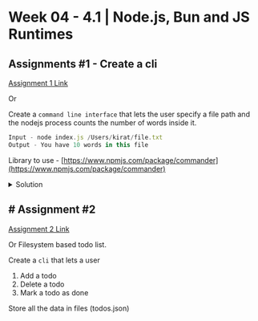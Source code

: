 # **Week 04 - 4.1 | Node.js, Bun and JS Runtimes**


## Assignments #1 - Create a cli
[Assignment 1 Link](https://petal-estimate-4e9.notion.site/Assignments-1-Create-a-cli-edb2413bc3064646b97ad9a3b57923e0)

Or 

Create a `command line interface` that lets the user specify a file path and the nodejs process counts the number of words inside it.

```js
Input - node index.js /Users/kirat/file.txt
Output - You have 10 words in this file
```

Library to use - [https://www.npmjs.com/package/commander](https://www.npmjs.com/package/commander)

<details>
<summary>Solution</summary>

```js
const fs = require('fs');
const { Command } = require('commander');
const program = new Command();

program
  .name('counter')
  .description('CLI to do file based tasks')
  .version('0.8.0');

program.command('count')
  .description('Count the number of lines in a file')
  .argument('<file>', 'file to count')
  .action((file) => {
    fs.readFile(file, 'utf8', (err, data) => {
      if (err) {
        console.log(err);
      } else {
        const lines = data.split('\n').length;
        console.log(`There are ${lines} lines in ${file}`);
      }
    });
  });

program.parse();
```
</details>


## # Assignment #2
[Assignment 2 Link](https://petal-estimate-4e9.notion.site/Assignment-2-43739c004e7f4d0e82ad8aa422a6e0c9)

Or 
Filesystem based todo list.

Create a `cli` that lets a user

1. Add a todo
2. Delete a todo
3. Mark a todo as done

Store all the data in files (todos.json)